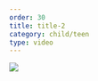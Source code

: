 ```yaml
---
order: 30
title: title-2
category: child/teen
type: video
---
```


[![](https://alacolang.ir/kolbeh/static/images/goal-setting-cover.webp)](https://alacolang.ir/kolbeh/static/videos/goal-setting.mp4)
